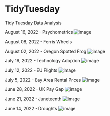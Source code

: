 # TidyTuesday
Tidy Tuesday Data Analysis

August 16, 2022 - Psychometrics
![image](https://user-images.githubusercontent.com/91282117/186250478-508d3496-6f76-4266-a0e3-2a23b516d18b.png)

August 08, 2022 - Ferris Wheels

August 02, 2022 - Oregon Spotted Frog
![image](https://user-images.githubusercontent.com/91282117/182450144-40d0c6d0-5768-4113-9cb9-60088aeaac12.png)

July 19, 2022 - Technology Adoption
![image](https://user-images.githubusercontent.com/91282117/182464986-c7f26404-912e-49ca-acdd-58cffcb4177d.png)

July 12, 2022 - EU Flights
![image](https://user-images.githubusercontent.com/91282117/179805679-165c1472-f9b6-4495-b9e3-0804cba97dc3.png)

July 5, 2022 - Bay Area Rental Prices
![image](https://user-images.githubusercontent.com/91282117/177866848-6930b0ce-500e-4075-a46f-cdf961c15049.png)

June 28, 2022 - UK Pay Gap
![image](https://user-images.githubusercontent.com/91282117/177357688-1d8d64db-7cd6-4459-8016-135dbed9892e.png)

June 21, 2022 - Juneteenth
![image](https://user-images.githubusercontent.com/91282117/176223457-3fca473f-f9e4-4240-a240-871b81a8804d.png)

June 14, 2022 - Droughts
![image](https://user-images.githubusercontent.com/91282117/176217471-769928b1-b28e-42d0-992c-9e9a1ae1e6cf.png)
